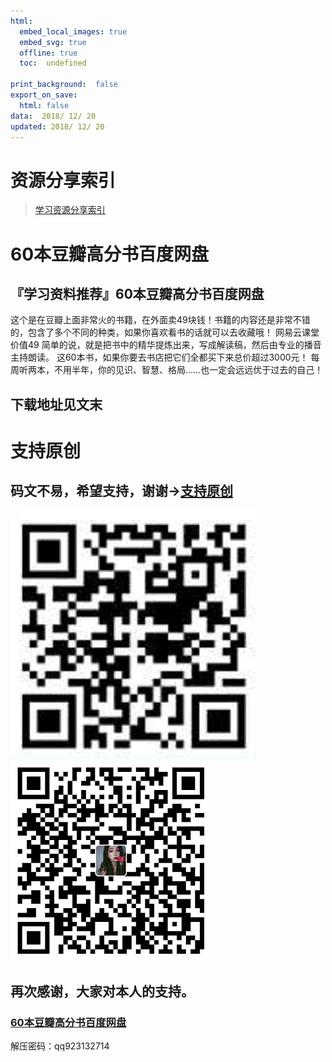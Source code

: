 ```yaml
---
html:
  embed_local_images: true
  embed_svg: true
  offline: true
  toc:  undefined

print_background:  false
export_on_save:
  html: false
data:  2018/ 12/ 20
updated: 2018/ 12/ 20
---
```


# 资源分享索引

> [学习资源分享索引](https://blog.csdn.net/qq923132714/article/details/85119757 "学习资源分享索引")



# 60本豆瓣高分书百度网盘


## 『学习资料推荐』60本豆瓣高分书百度网盘


这个是在豆瓣上面非常火的书籍，在外面卖49块钱！书籍的内容还是非常不错的，包含了多个不同的种类，如果你喜欢看书的话就可以去收藏哦！
网易云课堂价值49
简单的说，就是把书中的精华提炼出来，写成解读稿，然后由专业的播音主持朗读。
这60本书，如果你要去书店把它们全都买下来总价超过3000元！
每周听两本，不用半年，你的见识、智慧、格局……也一定会远远优于过去的自己！


## 下载地址见文末

# 支持原创
## 码文不易，希望支持，谢谢->**[支持原创](http://blog.csdn.net/qq923132714/article/details/79399145)**
![微信支付](https://raw.githubusercontent.com/923132714/my_picture/master/blog/support/weixin.png)![微信支付](https://raw.githubusercontent.com/923132714/my_picture/master/blog/support/支付宝.png)
## 再次感谢，大家对本人的支持。

### [60本豆瓣高分书百度网盘](http://u16848854.ctfile.net/fs/16848854-326457367 "60本豆瓣高分书百度网盘")

解压密码：qq923132714
